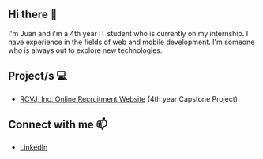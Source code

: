 ## Hi there 👋

I'm Juan and i'm a 4th year IT student who is currently on my internship. I have experience in the fields of web and mobile development. I'm someone who is always out to explore new technologies.

## Project/s 💻
- [RCVJ, Inc. Online Recruitment Website](https://rcvj-recruit.site) (4th year Capstone Project)

## Connect with me 📫
- [LinkedIn](https://ph.linkedin.com/in/juanescalante0942)
